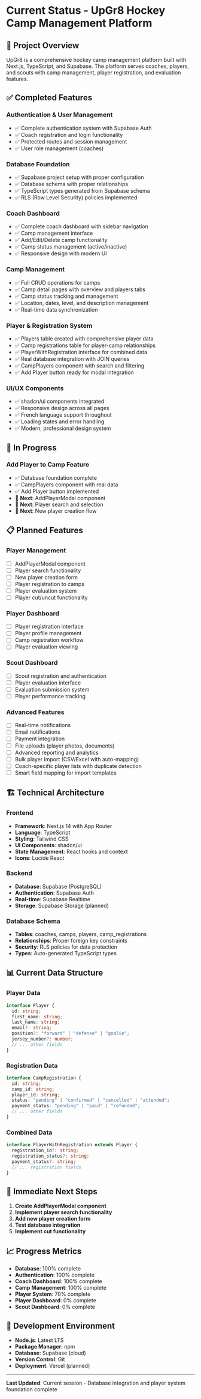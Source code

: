 # Current Status - UpGr8 Hockey Camp Management Platform

## 🎯 **Project Overview**

UpGr8 is a comprehensive hockey camp management platform built with Next.js, TypeScript, and Supabase. The platform serves coaches, players, and scouts with camp management, player registration, and evaluation features.

## ✅ **Completed Features**

### **Authentication & User Management**

- ✅ Complete authentication system with Supabase Auth
- ✅ Coach registration and login functionality
- ✅ Protected routes and session management
- ✅ User role management (coaches)

### **Database Foundation**

- ✅ Supabase project setup with proper configuration
- ✅ Database schema with proper relationships
- ✅ TypeScript types generated from Supabase schema
- ✅ RLS (Row Level Security) policies implemented

### **Coach Dashboard**

- ✅ Complete coach dashboard with sidebar navigation
- ✅ Camp management interface
- ✅ Add/Edit/Delete camp functionality
- ✅ Camp status management (active/inactive)
- ✅ Responsive design with modern UI

### **Camp Management**

- ✅ Full CRUD operations for camps
- ✅ Camp detail pages with overview and players tabs
- ✅ Camp status tracking and management
- ✅ Location, dates, level, and description management
- ✅ Real-time data synchronization

### **Player & Registration System**

- ✅ Players table created with comprehensive player data
- ✅ Camp registrations table for player-camp relationships
- ✅ PlayerWithRegistration interface for combined data
- ✅ Real database integration with JOIN queries
- ✅ CampPlayers component with search and filtering
- ✅ Add Player button ready for modal integration

### **UI/UX Components**

- ✅ shadcn/ui components integrated
- ✅ Responsive design across all pages
- ✅ French language support throughout
- ✅ Loading states and error handling
- ✅ Modern, professional design system

## 🚧 **In Progress**

### **Add Player to Camp Feature**

- ✅ Database foundation complete
- ✅ CampPlayers component with real data
- ✅ Add Player button implemented
- 🔄 **Next**: AddPlayerModal component
- 🔄 **Next**: Player search and selection
- 🔄 **Next**: New player creation flow

## 📋 **Planned Features**

### **Player Management**

- [ ] AddPlayerModal component
- [ ] Player search functionality
- [ ] New player creation form
- [ ] Player registration to camps
- [ ] Player evaluation system
- [ ] Player cut/uncut functionality

### **Player Dashboard**

- [ ] Player registration interface
- [ ] Player profile management
- [ ] Camp registration workflow
- [ ] Player evaluation viewing

### **Scout Dashboard**

- [ ] Scout registration and authentication
- [ ] Player evaluation interface
- [ ] Evaluation submission system
- [ ] Player performance tracking

### **Advanced Features**

- [ ] Real-time notifications
- [ ] Email notifications
- [ ] Payment integration
- [ ] File uploads (player photos, documents)
- [ ] Advanced reporting and analytics
- [ ] Bulk player import (CSV/Excel with auto-mapping)
- [ ] Coach-specific player lists with duplicate detection
- [ ] Smart field mapping for import templates

## 🏗️ **Technical Architecture**

### **Frontend**

- **Framework**: Next.js 14 with App Router
- **Language**: TypeScript
- **Styling**: Tailwind CSS
- **UI Components**: shadcn/ui
- **State Management**: React hooks and context
- **Icons**: Lucide React

### **Backend**

- **Database**: Supabase (PostgreSQL)
- **Authentication**: Supabase Auth
- **Real-time**: Supabase Realtime
- **Storage**: Supabase Storage (planned)

### **Database Schema**

- **Tables**: coaches, camps, players, camp_registrations
- **Relationships**: Proper foreign key constraints
- **Security**: RLS policies for data protection
- **Types**: Auto-generated TypeScript types

## 📊 **Current Data Structure**

### **Player Data**

```typescript
interface Player {
  id: string;
  first_name: string;
  last_name: string;
  email?: string;
  position?: "forward" | "defense" | "goalie";
  jersey_number?: number;
  // ... other fields
}
```

### **Registration Data**

```typescript
interface CampRegistration {
  id: string;
  camp_id: string;
  player_id: string;
  status: "pending" | "confirmed" | "cancelled" | "attended";
  payment_status: "pending" | "paid" | "refunded";
  // ... other fields
}
```

### **Combined Data**

```typescript
interface PlayerWithRegistration extends Player {
  registration_id?: string;
  registration_status?: string;
  payment_status?: string;
  // ... registration fields
}
```

## 🎯 **Immediate Next Steps**

1. **Create AddPlayerModal component**
2. **Implement player search functionality**
3. **Add new player creation form**
4. **Test database integration**
5. **Implement cut functionality**

## 📈 **Progress Metrics**

- **Database**: 100% complete
- **Authentication**: 100% complete
- **Coach Dashboard**: 100% complete
- **Camp Management**: 100% complete
- **Player System**: 70% complete
- **Player Dashboard**: 0% complete
- **Scout Dashboard**: 0% complete

## 🔧 **Development Environment**

- **Node.js**: Latest LTS
- **Package Manager**: npm
- **Database**: Supabase (cloud)
- **Version Control**: Git
- **Deployment**: Vercel (planned)

---

**Last Updated**: Current session - Database integration and player system foundation complete
